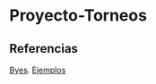 # Proyecto-Torneos

## Referencias

[Byes](https://www.printyourbrackets.com/how-byes-work-in-a-tournament.html). [Ejemplos](https://www.printyourbrackets.com/seededbrackets.html)
